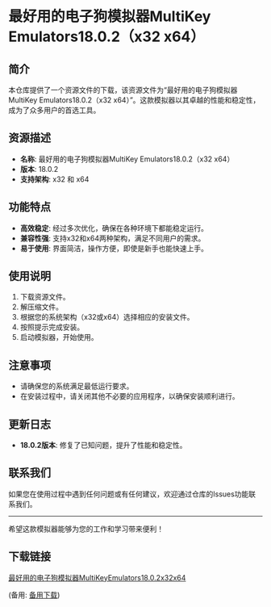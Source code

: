 # 最好用的电子狗模拟器MultiKey Emulators18.0.2（x32 x64）

## 简介
本仓库提供了一个资源文件的下载，该资源文件为“最好用的电子狗模拟器MultiKey Emulators18.0.2（x32 x64）”。这款模拟器以其卓越的性能和稳定性，成为了众多用户的首选工具。

## 资源描述
- **名称**: 最好用的电子狗模拟器MultiKey Emulators18.0.2（x32 x64）
- **版本**: 18.0.2
- **支持架构**: x32 和 x64

## 功能特点
- **高效稳定**: 经过多次优化，确保在各种环境下都能稳定运行。
- **兼容性强**: 支持x32和x64两种架构，满足不同用户的需求。
- **易于使用**: 界面简洁，操作方便，即使是新手也能快速上手。

## 使用说明
1. 下载资源文件。
2. 解压缩文件。
3. 根据您的系统架构（x32或x64）选择相应的安装文件。
4. 按照提示完成安装。
5. 启动模拟器，开始使用。

## 注意事项
- 请确保您的系统满足最低运行要求。
- 在安装过程中，请关闭其他不必要的应用程序，以确保安装顺利进行。

## 更新日志
- **18.0.2版本**: 修复了已知问题，提升了性能和稳定性。

## 联系我们
如果您在使用过程中遇到任何问题或有任何建议，欢迎通过仓库的Issues功能联系我们。

---

希望这款模拟器能够为您的工作和学习带来便利！

## 下载链接
[最好用的电子狗模拟器MultiKeyEmulators18.0.2x32x64](https://pan.quark.cn/s/236a5494dc4c) 

(备用: [备用下载](https://pan.baidu.com/s/1zgDRu3c24md1lmT2ZOcAJQ?pwd=auz8))
